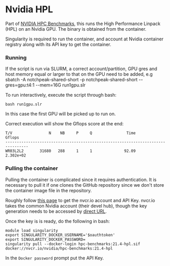 # Nvidia HPL

Part of [NVIDIA HPC Benchmarks](https://catalog.ngc.nvidia.com/orgs/nvidia/containers/hpc-benchmarks), this runs the High Performance Linpack (HPL) on an Nvidia GPU. The binary is obtained from the container.

Singularity is required to run the container, and account at Nvidia container registry along with its API key to get the container.

### Running

If the script is run via SLURM, a correct account/partition, GPU gres and host memory equal or larger to that on the GPU need to be added, e.g
sbatch -A notchpeak-shared-short -p notchpeak-shared-short --gres=gpu:t4:1 --mem=16G run1gpu.slr

To run interactively, execute the script through bash:
```
bash run1gpu.slr
```
In this case the first GPU will be picked up to run on.

Correct execution will show the Gflops score at the end:
```
T/V                N    NB     P     Q               Time                 Gflops
--------------------------------------------------------------------------------
WR03L2L2       31680   288     1     1              92.09              2.302e+02 
```

### Pulling the container

Pulling the container is complicated since it requires authentication. It is necessary to pull it if one clones the GitHub repository since we don't store the container image file in the repository.

Roughly follow [this page](https://www.pugetsystems.com/labs/hpc/how-to-setup-nvidia-docker-and-ngc-registry-on-your-workstation-part-4-accessing-the-ngc-registry-1115/) to get the nvcr.io account and API Key. nvcr.io takes the common Nvidia account (their devel hub), though the key generation needs to be accessed by [direct URL](https://ngc.nvidia.com/setup).

Once the key is is ready, do the following in bash:
```
module load singularity
export SINGULARITY_DOCKER_USERNAME='$oauthtoken'
export SINGULARITY_DOCKER_PASSWORD=
singularity pull --docker-login hpc-benchmarks:21.4-hpl.sif docker://nvcr.io/nvidia/hpc-benchmarks:21.4-hpl
```
In the `Docker password` prompt put the API Key.

